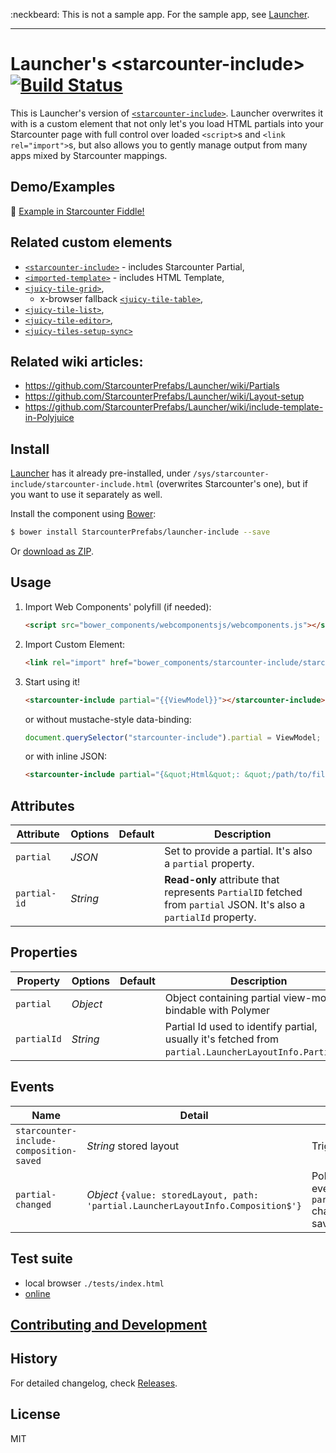 :neckbeard: This is not a sample app. For the sample app, see [Launcher](https://github.com/StarcounterPrefabs/Launcher).

------

Launcher's &lt;starcounter-include&gt; [![Build Status](https://travis-ci.org/StarcounterPrefabs/launcher-include.svg?branch=gh-pages)](https://travis-ci.org/StarcounterPrefabs/launcher-include)
==============

This is Launcher's version of [`<starcounter-include>`](https://github.com/Starcounter/starcounter-include).
Launcher overwrites it with is a custom element that not only let's you load HTML partials into your Starcounter page with full control over loaded `<script>`s and `<link rel="import">`s, but also allows you to gently manage output from many apps mixed by Starcounter mappings.

## Demo/Examples
:construction:
[Example in Starcounter Fiddle!]()

## Related custom elements

 - [`<starcounter-include>`](https://github.com/Starcounter/starcounter-include) - includes Starcounter Partial,
 - [`<imported-template>`](https://github.com/Juicy/imported-template) - includes HTML Template,
 - [`<juicy-tile-grid>`](https://github.com/Juicy/juicy-tile-grid),
   - x-browser fallback [`<juicy-tile-table>`](https://github.com/Juicy/juicy-tile-table),
 - [`<juicy-tile-list>`](https://github.com/Juicy/juicy-tile-list),
 - [`<juicy-tile-editor>`](https://github.com/Juicy/juicy-tile-editor),
 - [`<juicy-tiles-setup-sync>`](https://github.com/Juicy/juicy-tiles-setup-sync)

## Related wiki articles:

 - https://github.com/StarcounterPrefabs/Launcher/wiki/Partials
 - https://github.com/StarcounterPrefabs/Launcher/wiki/Layout-setup
 - https://github.com/StarcounterPrefabs/Launcher/wiki/include-template-in-Polyjuice


## Install

[Launcher](https://github.com/StarcounterPrefabs/Launcher) has it already pre-installed, under `/sys/starcounter-include/starcounter-include.html` (overwrites Starcounter's one), but if you want to use it separately as well.

Install the component using [Bower](http://bower.io/):

```sh
$ bower install StarcounterPrefabs/launcher-include --save
```

Or [download as ZIP](https://github.com/StarcounterPrefabs/launcher-include/archive/master.zip).

## Usage

1. Import Web Components' polyfill (if needed):

    ```html
    <script src="bower_components/webcomponentsjs/webcomponents.js"></script>
    ```

2. Import Custom Element:

    ```html
    <link rel="import" href="bower_components/starcounter-include/starcounter-include.html">
    ```

3. Start using it!

    ```html
    <starcounter-include partial="{{ViewModel}}"></starcounter-include>
    ```
    or without mustache-style data-binding:
    ```js
    document.querySelector("starcounter-include").partial = ViewModel;
    ```
    or with inline JSON:
    ```html
    <starcounter-include partial="{&quot;Html&quot;: &quot;/path/to/file.html&quot;, &quot;some&quot;: &quot;data&quot;}"></starcounter-include>
    ```

## Attributes

Attribute     | Options  | Default      | Description
---           | ---      | ---          | ---
`partial`     | *JSON*   |              | Set to provide a partial. It's also a `partial` property.
`partial-id`  | *String* |              | **Read-only** attribute that represents `PartialID` fetched from `partial` JSON. It's also a `partialId` property.

## Properties

Property   | Options           | Default | Description
---         | ---               | ---     | ---
`partial`   | *Object*          |         | Object containing partial view-model, bindable with Polymer
`partialId` | *String*          |         | Partial Id used to identify partial, usually it's fetched from `partial.LauncherLayoutInfo.PartialId`.

## Events

Name                                    | Detail                 | Description
---                                     | ---                    | ---
`starcounter-include-composition-saved` | *String* stored layout | Triggered once composition is saved
`partial-changed`                       | *Object* `{value: storedLayout, path: 'partial.LauncherLayoutInfo.Composition$'}` | Polymer notification protocol compilant event to notify about `partial.LauncherLayoutInfo.Composition$` change, triggered once composition is saved.

## Test suite

 - local browser `./tests/index.html`
 - [online](http://starcounter.github.io/starcounter-include/tests)

## [Contributing and Development](CONTRIBUTING.md)

## History

For detailed changelog, check [Releases](https://github.com/StarcounterPrefabs/launcher-include/releases).

## License

MIT
